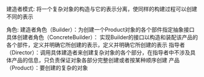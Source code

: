 建造者模式:
         将一个复杂对象的构造与它的表示分离，使同样的构建过程可以创建不同的表示

角色:
   建造者角色（Builder）：为创建一个Product对象的各个部件指定抽象接口
   具体创建者角色（ConcreteBuilder）： 实现Builder的接口以构造和装配该产品的各个部件，定义并明确它所创建的表示，定义并明确它所创建的表示
   指导者（Director）：调用具体建造者来创建复杂对象的各个部分，在指导者中不涉及具体产品的信息，只负责保证对象各部分完整创建或者按某种顺序创建
   产品（Product）：要创建的复杂的对象